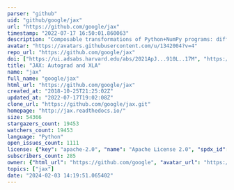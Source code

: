 ```yaml
---
parser: "github"
uid: "github/google/jax"
url: "https://github.com/google/jax"
timestamp: "2022-07-17 16:50:01.860063"
description: "Composable transformations of Python+NumPy programs: differentiate, vectorize, JIT to GPU/TPU, and more"
avatar: "https://avatars.githubusercontent.com/u/1342004?v=4"
repo_url: "https://github.com/google/jax"
doi: ["https://ui.adsabs.harvard.edu/abs/2021ApJ...910L..17M", "https://ui.adsabs.harvard.edu/abs/2021ascl.soft11002B/abstract"]
title: "JAX: Autograd and XLA"
name: "jax"
full_name: "google/jax"
html_url: "https://github.com/google/jax"
created_at: "2018-10-25T21:25:02Z"
updated_at: "2022-07-17T19:02:08Z"
clone_url: "https://github.com/google/jax.git"
homepage: "http://jax.readthedocs.io/"
size: 54366
stargazers_count: 19453
watchers_count: 19453
language: "Python"
open_issues_count: 1111
license: {"key": "apache-2.0", "name": "Apache License 2.0", "spdx_id": "Apache-2.0", "url": "https://api.github.com/licenses/apache-2.0", "node_id": "MDc6TGljZW5zZTI="}
subscribers_count: 285
owner: {"html_url": "https://github.com/google", "avatar_url": "https://avatars.githubusercontent.com/u/1342004?v=4", "login": "google", "type": "Organization"}
topics: ["jax"]
date: "2024-02-03 14:19:51.065402"
---
```

